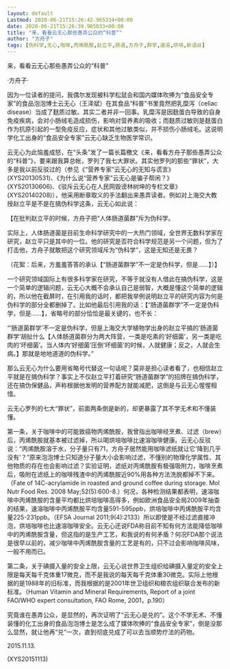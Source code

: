 ```yaml
---
layout: default
Lastmod: 2020-06-21T15:26:42.965334+00:00
date: 2020-06-21T15:26:39.965033+00:00
title: "来，看看云无心那些愚弄公众的“科普”"
author: "方舟子"
tags: [伪科学,无心,咖啡,丙烯酰胺,赵立平,肠道,方舟子,群学,速溶,烘培,新语丝]
---
```


来，看看云无心那些愚弄公众的“科普”

·方舟子·

因为一位读者的提问，我偶尔发现被科学松鼠会和国内媒体吹捧为“食品安全专家”的食品泡泡博士云无心（王泽斌）在其食品“科普”书里竟然把乳糜泻（celiac disease）当成了麸质过敏。其实二者并非一回事。乳糜泻是因麸蛋白导致的自身免疫疾病，会对小肠绒毛造成损伤，影响对营养素的吸收；而麸质过敏则是麸蛋白作为抗原引起的一型免疫反应，症状和其他过敏类似，并不损伤小肠绒毛。这说明学化工出身的“食品安全专家”云无心缺乏生物医学常识。

云无心为此恼羞成怒，在“头条”发了一篇长篇檄文《来，看看方舟子那些愚弄公众的“科普”》，要来跟我算总帐，罗列了我七大罪状。其实他罗列的那些“罪状”，大多是我以前反驳过的（参见《“营养专家”云无心的无知与谎言》(XYS20130531)、《为什么说“营养专家”云无心是骗子帮闲？》(XYS20130606)、《驳斥云无心在人民网毁谤林树坤的专栏文章》(XYS20140208)），他采用断章取义的手法翻出来愚弄读者。例如对上海交大教授赵立平是不是在搞伪科学这条，云无心如此说：

【在批判赵立平的时候，方舟子把“人体肠道菌群”斥为伪科学。

实际上，人体肠道菌是目前生命科学研究中的一大热门领域，全世界无数科学家在研究，赵立平只是其中的一位。他的研究是否符合科学规范是另一个问题，但为了打击他，方舟子就敢把这个研究领域斥为“伪科学”，这是无知还是无畏？

（花絮：后来，方羞羞答答的承认【“肠道菌群学”不一定是伪科学，但是……】）】

一个研究领域国际上有很多科学家在研究，不等于就没有人借此在搞伪科学，这是一个简单的逻辑问题，云无心大概不会承认自己是弱智，大概是懂这个简单的逻辑的，所以他在截屏时，在引用我的话时，都把我举例说明赵立平的研究内容为何是伪科学的部分全都删掉了。比如他最后引用我的话：【“肠道菌群学”不一定是伪科学，但是……】，省略号的部分恰恰是最关键的，也不长：

“‘肠道菌群学’不一定是伪科学，但是上海交大学植物学出身的赵立平搞的‘肠道菌群学’胡扯什么【人体肠道菌群分为两大阵营，一类是吃素的‘好细菌’，另一类是吃肉的‘坏细菌’。当人体内‘好细菌’压倒‘坏细菌’的时候，人就健康；反之，人就会生病。】那就是地地道道的伪科学。”

那么云无心为什么要用省略号代替这一句话呢？莫非是担心读者看了，也相信赵立平就是在搞伪科学？事实上不仅赵立平打着研究“肠道菌群学”的招牌在搞伪科学，还在搞伪保健品，声称根据他发明的营养配方就能减肥，这倒是与云无心惺惺相惜。

云无心罗列的七大“罪状”，前面两条倒是新的，却更暴露了其不学无术和不懂装懂。

第一条，关于咖啡中的可能致癌物丙烯酰胺，我曾指出咖啡经烹煮、过滤（brew）后，丙烯酰胺就基本被过滤掉，所以喝烘培咖啡比速溶咖啡健康。云无心反驳说：“丙烯酰胺溶于水，分子量只有71，方舟子居然能用咖啡滤纸就让它‘降到几乎没有’？”原来泡泡博士只知道分子量大小会影响过滤，不懂别的物理化学属性、其他物质的存在也会影响过滤？实验证明，滤纸对丙烯酰胺有极强吸附力，咖啡烹煮后，吸附在滤纸上的咖啡残渣中的丙烯酰胺近90%用各种方法洗脱都掉不下来。（Fate of 14C-acrylamide in roasted and ground coffee during storage. Mol Nutr Food Res. 2008 May;52(5):600-8.）何况，各种检测结果都表明，速溶咖啡中丙烯酰胺的含量平均都比烘培咖啡高得多，例如欧洲食品安全局2009年抽查的结果，速溶咖啡中丙烯酰胺平均含量591-595ppb，烘培咖啡中丙烯酰胺平均含量225-231ppb。（EFSA Journal 2011;9(4):2133）所以即使是不经过滤直接冲泡，烘培咖啡也比速溶咖啡安全。云无心还说FDA称目前不知有何方法能降低咖啡中的丙烯酰胺含量，但这指的是生产工艺，和我说的有何矛盾？何况FDA那个说法是很早以前的，减少咖啡中丙烯酰胺含量的工艺是有的，只不过会影响咖啡风味，一般不用而已。

第二条，关于碘摄入量的安全上限，云无心说世界卫生组织给碘摄入量定的安全上限是每天每千克体重17微克，而不是我说的每天每千克体重30微克。实际上他根据的是1988年的旧标准，而我根据的是2001年世卫组织和粮农组织联合发布的新标准。（Human Vitamin and Mineral Requirements, Report of a joint FAO/WHO expert consultation, FAO Rome, 2001，p.190）

究竟谁在愚弄公众，是显然的，再次证明了“云无心是兑的”。这个不学无术、不懂装懂的化工出身的食品泡泡博士是怎么成了媒体吹捧的“食品安全专家”，倒是没那么显然，就让他再“兑”一次，直到彻底兑成了可以去当顺势疗法的药物。

2015.11.13.

(XYS20151113)

